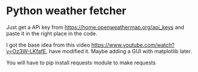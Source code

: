 # Python weather fetcher

Just get a APi key from https://home.openweathermap.org/api_keys and paste it in the right place in the code.

I got the base idea from this video https://www.youtube.com/watch?v=Oz3W-LKfafE, have modified it. Maybe adding a GUI with matplotlib later.

You will have to pip install requests module to make requests